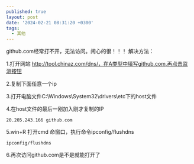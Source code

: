 ```yaml
---
published: true
layout: post
date: '2024-02-21 08:31:20 +0300'
tags:
  - 其他
---
```


github.com经常打不开，无法访问。闹心的很！！！ 解决方法：

1.打开网站 http://tool.chinaz.com/dns/，在A类型中填写github.com,再点击监测按钮

2.复制下面任意一个ip

3.打开电脑文件C:\Windows\System32\drivers\etc下的host文件

4.在host文件的最后一刚加入刚才复制的IP

`20.205.243.166 github.com`


5.win+R 打开cmd 命窗口，执行命令ipconfig/flushdns

`ipconfig/flushdns`

6.再次访问github.com是不是就能打开了                                    
